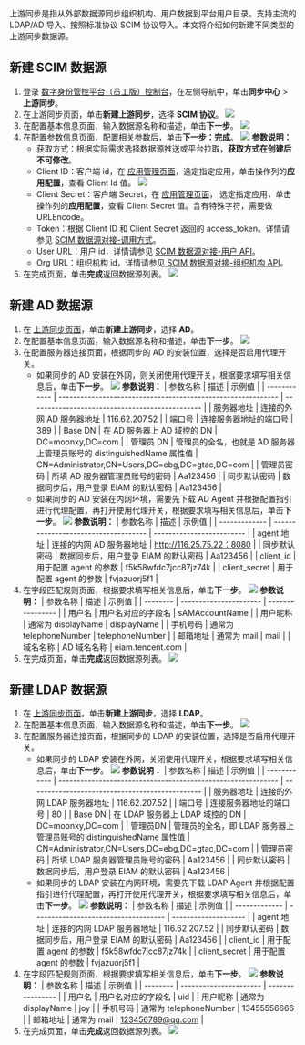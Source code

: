 上游同步是指从外部数据源同步组织机构、用户数据到平台用户目录。支持主流的 LDAP/AD 导入、按照标准协议 SCIM 协议导入。本文将介绍如何新建不同类型的上游同步数据源。

## 新建 SCIM 数据源
1. 登录 [数字身份管控平台（员工版）控制台](https://console.cloud.tencent.com/eiam)，在左侧导航中，单击**同步中心** > **上游同步**。
2. 在上游同步页面，单击**新建上游同步**，选择 **SCIM 协议**。
![](https://qcloudimg.tencent-cloud.cn/raw/c4c332d4667bda01d9a33042e2e96da3.png)
3. 在配置基本信息页面，输入数据源名称和描述，单击**下一步**。
![](https://qcloudimg.tencent-cloud.cn/raw/e4289721b749d542161ec6b126b8f984.png)
4. 在配置参数信息页面，配置相关参数后，单击**下一步：完成**。
![](https://qcloudimg.tencent-cloud.cn/raw/6e27e0528e51e181afebb94ef2adf608.png)
   **参数说明：**
    - 获取方式：根据实际需求选择数据源推送或平台拉取，**获取方式在创建后不可修改**。
    - Client ID：客户端 id，在 [应用管理页面](https://console.cloud.tencent.com/eiam/app-manager)，选定指定应用，单击操作列的**应用配置**，查看 Client Id 值。
![](https://qcloudimg.tencent-cloud.cn/raw/a4b80ae5dc36df98e6dd2915fab56e6c.png)
   - Client Secret：客户端 Secret，在 [应用管理页面](https://console.cloud.tencent.com/eiam/app-manager)， 选定指定应用，单击操作列的**应用配置**，查看 Client Secret 值。含有特殊字符，需要做 URLEncode。
   - Token：根据 Client ID 和 Client Secret 返回的 access_token。详情请参见 [SCIM 数据源对接-调用方式](https://cloud.tencent.com/document/product/1442/68856)。
   - User URL：用户 id，详情请参见 [SCIM 数据源对接-用户 API](https://cloud.tencent.com/document/product/1442/68875)。
   - Org URL：组织机构 id，详情请参见[ SCIM 数据源对接-组织机构 API](https://cloud.tencent.com/document/product/1442/68897)。
5. 在完成页面，单击**完成**返回数据源列表。
![](https://qcloudimg.tencent-cloud.cn/raw/a90a71bc73ac45e5453deabd89eaa422.png)

## 新建 AD 数据源
1. 在 [上游同步页面](https://console.cloud.tencent.com/eiam/sync-center/upstream)，单击**新建上游同步**，选择 **AD**。
2. 在配置基本信息页面，输入数据源名称和描述，单击**下一步**。
![](https://qcloudimg.tencent-cloud.cn/raw/e4289721b749d542161ec6b126b8f984.png)
3. 在配置服务器连接页面，根据同步的 AD 的安装位置，选择是否启用代理开关。
   - 如果同步的 AD 安装在外网，则关闭使用代理开关，根据要求填写相关信息后，单击**下一步**。
![](https://qcloudimg.tencent-cloud.cn/raw/aaf43addc1960e445e6e8532bf687695.png)
     **参数说明：**
| 参数名称     | 描述                                                         | 示例值                                          |
| ------------ | ------------------------------------------------------------ | ----------------------------------------------- |
| 服务器地址   | 连接的外网 AD 服务器地址                                     | 116.62.207.52                                   |
| 端口号       | 连接服务器地址的端口号                                       | 389                                             |
| Base DN      | 在 AD 服务器上 AD 域控的 DN                                  | DC=moonxy,DC=com                                |
| 管理员 DN    | 管理员的全名，也就是 AD 服务器上管理员账号的 distinguishedName 属性值 | CN=Administrator,CN=Users,DC=ebg,DC=gtac,DC=com |
| 管理员密码   | 所填 AD 服务器管理员账号的密码                               | Aa123456                                        |
| 同步默认密码 | 数据同步后，用户登录 EIAM 的默认密码                         | Aa123456                                        |
   - 如果同步的 AD 安装在内网环境，需要先下载 AD Agent 并根据配置指引进行代理配置，再打开使用代理开关，根据要求填写相关信息后，单击**下一步**。
![](https://qcloudimg.tencent-cloud.cn/raw/d09ab774a4e660b7ce6ee41877c6179f.png)
     **参数说明：**
| 参数名称      | 描述                                 | 示例值                    |
| ------------- | ------------------------------------ | ------------------------- |
| agent 地址    | 连接的内网 AD 服务器地址             | http://116.25.75.22：8080 |
| 同步默认密码  | 数据同步后，用户登录 EIAM 的默认密码 | Aa123456                  |
| client_id     | 用于配置 agent 的参数                | f5k58wfdc7jcc87jz74k      |
| client_secret | 用于配置 agent 的参数                | fvjazuorj5f1              |
4. 在字段匹配规则页面，根据要求填写相关信息后，单击**下一步**。
![](https://qcloudimg.tencent-cloud.cn/raw/93cd2e46f1024f3e949aa942ecccbc17.png)
   **参数说明：**
| 参数名称 | 描述                   | 示例值           |
| -------- | ---------------------- | ---------------- |
| 用户名   | 用户名对应的字段名     | sAMAccountName   |
| 用户昵称 | 通常为 displayName     | displayName      |
| 手机号码 | 通常为 telephoneNumber | telephoneNumber  |
| 邮箱地址 | 通常为 mail            | mail             |
| 域名名称 | AD 域名名称            | eiam.tencent.com |
5. 在完成页面，单击**完成**返回数据源列表。
![](https://qcloudimg.tencent-cloud.cn/raw/a90a71bc73ac45e5453deabd89eaa422.png)

## 新建 LDAP 数据源
1. 在 [上游同步页面](https://console.cloud.tencent.com/eiam/sync-center/upstream)，单击**新建上游同步**，选择 **LDAP**。
2. 在配置基本信息页面，输入数据源名称和描述，单击**下一步**。
![](https://qcloudimg.tencent-cloud.cn/raw/e4289721b749d542161ec6b126b8f984.png)
3. 在配置服务器连接页面，根据同步的 LDAP 的安装位置，选择是否启用代理开关。
   - 如果同步的 LDAP 安装在外网，关闭使用代理开关，根据要求填写相关信息后，单击**下一步**。
   ![](https://qcloudimg.tencent-cloud.cn/raw/4bcfc6c53d0a9826b2d003c281dc5a1c.png)
	  **参数说明：**
	 | 参数名称     | 描述                                                         | 示例值                                          |
| ------------ | ------------------------------------------------------------ | ----------------------------------------------- |
| 服务器地址   | 连接的外网 LDAP 服务器地址                                   | 116.62.207.52                                   |
| 端口号       | 连接服务器地址的端口号                                       | 80                                              |
| Base DN      | 在 LDAP 服务器上 LDAP 域控的 DN                              | DC=moonxy,DC=com                                |
| 管理员DN     | 管理员的全名，即 LDAP 服务器上管理员账号的 distinguishedName 属性值 | CN=Administrator,CN=Users,DC=ebg,DC=gtac,DC=com |
| 管理员密码   | 所填 LDAP 服务器管理员账号的密码                             | Aa123456                                        |
| 同步默认密码 | 数据同步后，用户登录 EIAM 的默认密码                         | Aa123456                                        |
   - 如果同步的 LDAP 安装在内网环境，需要先下载 LDAP Agent 并根据配置指引进行代理配置，再打开使用代理开关，根据要求填写相关信息后，单击**下一步**。
![](https://qcloudimg.tencent-cloud.cn/raw/835e791c2dc98f20c1757a0903d112f2.png)
     **参数说明：**
| 参数名称      | 描述                                 | 示例值               |
| ------------- | ------------------------------------ | -------------------- |
| agent 地址    | 连接的内网 LDAP 服务器地址           | 116.62.207.52        |
| 同步默认密码  | 数据同步后，用户登录 EIAM 的默认密码 | Aa123456             |
| client_id     | 用于配置 agent 的参数                | f5k58wfdc7jcc87jz74k |
| client_secret | 用于配置 agent 的参数                | fvjazuorj5f1         |
4. 在字段匹配规则页面，根据要求填写相关信息后，单击**下一步**。
![](https://qcloudimg.tencent-cloud.cn/raw/6cc8f23a44fd1aeb6a25581291d164d0.png)
    **参数说明：**
| 参数名称 | 描述                   | 示例值           |
| -------- | ---------------------- | ---------------- |
| 用户名   | 用户名对应的字段名     | uid              |
| 用户昵称 | 通常为 displayName     | joy              |
| 手机号码 | 通常为 telephoneNumber | 13455556666      |
| 邮箱地址 | 通常为 mail            | 123456789@qq.com |
5. 在完成页面，单击**完成**返回数据源列表。
![](https://qcloudimg.tencent-cloud.cn/raw/a90a71bc73ac45e5453deabd89eaa422.png)
